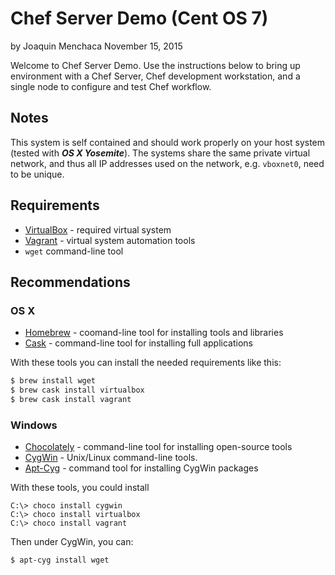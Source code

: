 # **Chef Server Demo (Cent OS 7)**
by Joaquin Menchaca
November 15, 2015

Welcome to Chef Server Demo.  Use the instructions below to bring up environment with a Chef Server, Chef development workstation, and a single node to configure and test Chef workflow.

## **Notes**

This system is self contained and should work properly on your host system (tested with ***OS X Yosemite***).  The systems share the same private virtual network, and thus all IP addresses used on the network, e.g. `vboxnet0`, need to be unique.

## **Requirements**
  * [VirtualBox](https://www.virtualbox.org/) - required virtual system
  * [Vagrant](https://www.vagrantup.com/) - virtual system automation tools
  * `wget` command-line tool

## **Recommendations**

### **OS X**

* [Homebrew](http://brew.sh/) - coomand-line tool for installing tools and libraries
* [Cask](http://caskroom.io/) - command-line tool for installing full applications

With these tools you can install the needed requirements like this:

```bash
$ brew install wget
$ brew cask install virtualbox
$ brew cask install vagrant
```

### **Windows**

* [Chocolately](https://chocolatey.org/) - command-line tool for installing open-source tools
* [CygWin](https://www.cygwin.com/) - Unix/Linux command-line tools.
* [Apt-Cyg](https://github.com/transcode-open/apt-cyg) - command tool for installing CygWin packages

With these tools, you could install

```batch
C:\> choco install cygwin
C:\> choco install virtualbox
C:\> choco install vagrant
```

Then under CygWin, you can:

```bash
$ apt-cyg install wget
```
